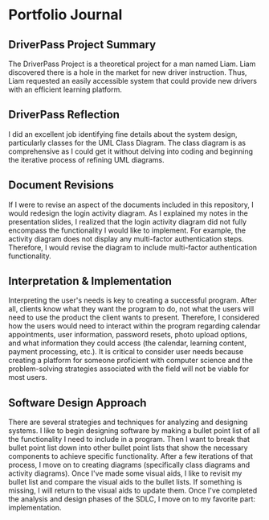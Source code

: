 # Portfolio Journal

## DriverPass Project Summary
The DriverPass Project is a theoretical project for a man named Liam. Liam discovered there is a hole in the market for new driver instruction. Thus, Liam requested an easily accessible system that could provide new drivers with an efficient learning platform. 

## DriverPass Reflection
I did an excellent job identifying fine details about the system design, particularly classes for the UML Class Diagram. The class diagram is as comprehensive as I could get it without delving into coding and beginning the iterative process of refining UML diagrams. 

## Document Revisions
If I were to revise an aspect of the documents included in this repository, I would redesign the login activity diagram. As I explained my notes in the presentation slides, I realized that the login activity diagram did not fully encompass the functionality I would like to implement. For example, the activity diagram does not display any multi-factor authentication steps. Therefore, I would revise the diagram to include multi-factor authentication functionality. 

## Interpretation & Implementation
Interpreting the user's needs is key to creating a successful program. After all, clients know what they want the program to do, not what the users will need to use the product the client wants to present. Therefore, I considered how the users would need to interact within the program regarding calendar appointments, user information, password resets, photo upload options, and what information they could access (the calendar, learning content, payment processing, etc.). It is critical to consider user needs because creating a platform for someone proficient with computer science and the problem-solving strategies associated with the field will not be viable for most users.

## Software Design Approach
There are several strategies and techniques for analyzing and designing systems. I like to begin designing software by making a bullet point list of all the functionality I need to include in a program. Then I want to break that bullet point list down into other bullet point lists that show the necessary components to achieve specific functionality. After a few iterations of that process, I move on to creating diagrams (specifically class diagrams and activity diagrams). Once I've made some visual aids, I like to revisit my bullet list and compare the visual aids to the bullet lists. If something is missing, I will return to the visual aids to update them. Once I've completed the analysis and design phases of the SDLC, I move on to my favorite part: implementation.
